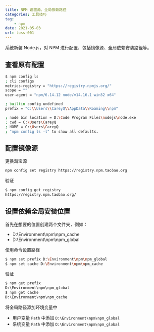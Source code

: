 ```yaml
---
title: NPM 设置源、全局依赖路径
categories: 工具技巧
tag:
    - npm
date: 2021-05-03
url: toss-001
---
```


系统新装 Node.js，对 NPM 进行配置，包括镜像源、全局依赖安装路径等。

## 查看原有配置

```bash
$ npm config ls
; cli configs
metrics-registry = "https://registry.npmjs.org/"
scope = ""
user-agent = "npm/6.14.12 node/v14.16.1 win32 x64"

; builtin config undefined
prefix = "C:\\Users\\CareyQ\\AppData\\Roaming\\npm"

; node bin location = D:\Code Program Files\nodejs\node.exe
; cwd = C:\Users\CareyQ
; HOME = C:\Users\CareyQ
; "npm config ls -l" to show all defaults.
```

## 配置镜像源

更换淘宝源

```bash
npm config set registry https://registry.npm.taobao.org
```

验证

```bash
$ npm config get registry
https://registry.npm.taobao.org/
```

## 设置依赖全局安装位置

首先在想要的位置创建两个文件夹，例如：

- D:\Environment\npm\npm_cache
- D:\Environment\npm\npm_global

使用命令设置路径

```bash
$ npm set prefix D:\Environment\npm\npm_global
$ npm set cache D:\Environment\npm\npm_cache
```

验证

```bash
$ npm get prefix
D:\Environment\npm\npm_global
$ npm get cache
D:\Environment\npm\npm_cache
```

将全局路径添加环境变量中

- 用户变量 `Path` 中添加 `D:\Environment\npm\npm_global`
- 系统变量 `Path` 中添加 `D:\Environment\npm\npm_global`
